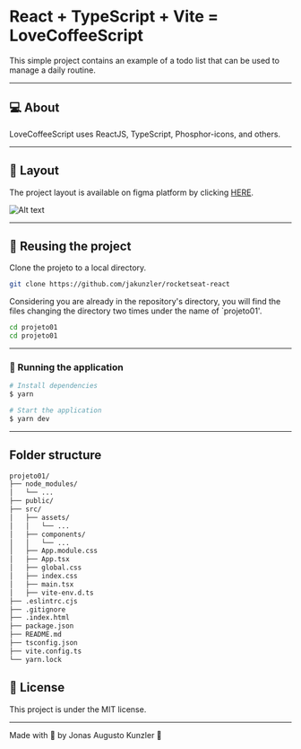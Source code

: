# React + TypeScript + Vite = LoveCoffeeScript

This simple project contains an example of a todo list that can be used to manage a daily routine.

___

## 💻 About

LoveCoffeeScript uses ReactJS, TypeScript, Phosphor-icons, and others.

___

## 🎨 Layout

The project layout is available on figma platform by clicking [HERE](https://www.figma.com/file/5yT9ZzZmRQRS4yivGGB3pl/Coffee-Delivery/duplicate).

![Alt text](src/assets/images/Capa.png)

___

## 🚀 Reusing the project

Clone the projeto to a local directory.

```bash
git clone https://github.com/jakunzler/rocketseat-react
```

Considering you are already in the repository's directory, you will find the files changing the directory two times under the name of `projeto01'.

```bash
cd projeto01
cd projeto01
```

___

### 🚧 Running the application

```bash
# Install dependencies
$ yarn

# Start the application
$ yarn dev
```

___

## Folder structure

```txt
projeto01/
├── node_modules/
│   └── ...
├── public/
├── src/
│   ├── assets/
│   │   └── ...
│   ├── components/
│   │   └── ...
│   ├── App.module.css
│   ├── App.tsx
│   ├── global.css
│   ├── index.css
│   ├── main.tsx
│   ├── vite-env.d.ts
├── .eslintrc.cjs
├── .gitignore
├── .index.html
├── package.json
├── README.md
├── tsconfig.json
├── vite.config.ts
└── yarn.lock
```

## 📝 License

This project is under the MIT license.

___

Made with 💜 by Jonas Augusto Kunzler 👋
